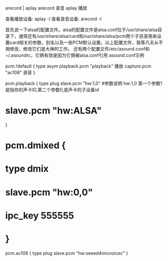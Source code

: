 arecord | aplay 
arecord 录音
aplay 播放

查看播放设备: aplay -l
查看录音设备: arecord -l


首先说一下alsa的配置文件。alsa的配置文件是alsa.conf位于/usr/share/alsa目录下，通常还有/usr/share/alsa/card和/usr/share/alsa/pcm两个子目录用来设置card相关的参数，别名以及一些PCM默认设置。以上配置文件，我等凡夫从不用修改，修改它们是大神的工作。
还有两个配置文件/etc/asound.conf和~/.asoundrc，它俩有效是因为它俩被alsa.conf引用
asound.conf示例

pcm.!default {
    type asym
    playback.pcm "playback" 播放
    capture.pcm "ac108" 录音
}

pcm.playback {
    type plug
    slave.pcm "hw:1,0" #参数说明 hw:1,0 第一个参数1是指你的声卡ID,第二个参数0,是声卡的子设备id
#    slave.pcm "hw:ALSA"
}

# pcm.dmixed {
#     type dmix
#     slave.pcm "hw:0,0"
#     ipc_key 555555 
# }

pcm.ac108 {
    type plug
    slave.pcm "hw:seeed4micvoicec"
}
